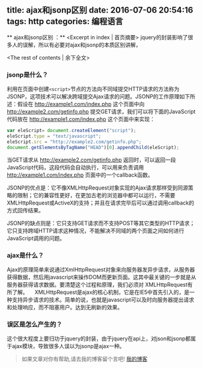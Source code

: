 title: ajax和jsonp区别
date: 2016-07-06 20:54:16
tags: http
categories: 编程语言
---
** ajax和jsonp区别 ：** <Excerpt in index | 首页摘要>
    jquery的封装影响了很多人的误解，所以有必要对ajax和jsonp的本质区别讲解，
<!-- more -->
<The rest of contents | 余下全文>

### jsonp是什么？
利用在页面中创建`<script>`节点的方法向不同域提交HTTP请求的方法称为JSONP，这项技术可以解决跨域提交Ajax请求的问题。JSONP的工作原理如下所述：假设在 http://example1.com/index.php 这个页面中向 http://example2.com/getinfo.php 提交GET请求，我们可以将下面的JavaScript代码放在 http://example1.com/index.php 这个页面中来实现：

```js
var eleScript= document.createElement("script");
eleScript.type = "text/javascript";
eleScript.src = "http://example2.com/getinfo.php";
document.getElementsByTagName("HEAD")[0].appendChild(eleScript);
```

当GET请求从 http://example2.com/getinfo.php 返回时，可以返回一段JavaScript代码，这段代码会自动执行，可以用来负责调用 http://example1.com/index.php 页面中的一个callback函数。

JSONP的优点是：它不像XMLHttpRequest对象实现的Ajax请求那样受到同源策略的限制；它的兼容性更好，在更加古老的浏览器中都可以运行，不需要XMLHttpRequest或ActiveX的支持；并且在请求完毕后可以通过调用callback的方式回传结果。

JSONP的缺点则是：它只支持GET请求而不支持POST等其它类型的HTTP请求；它只支持跨域HTTP请求这种情况，不能解决不同域的两个页面之间如何进行JavaScript调用的问题。

### ajax是什么？

Ajax的原理简单来说通过XmlHttpRequest对象来向服务器发异步请求，从服务器获得数据，然后用javascript来操作DOM而更新页面。这其中最关键的一步就是从服务器获得请求数据。要清楚这个过程和原理，我们必须对 XMLHttpRequest有所了解。
　XMLHttpRequest是ajax的核心机制，它是在IE5中首先引入的，是一种支持异步请求的技术。简单的说，也就是javascript可以及时向服务器提出请求和处理响应，而不阻塞用户。达到无刷新的效果。

### 误区是怎么产生的？

这个很大程度上要归功于jquery的封装，由于jquery在api上，对json和jsonp都属于ajax模块，导致很多人误以为jsonp是ajax一种。




> 如果文章对你有帮助,请去我的博客留个言吧! [我的博客][1]

[1]: http://geeksblog.cc
